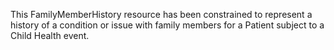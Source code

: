 This FamilyMemberHistory resource has been constrained to represent a history of a condition or issue with family members for a Patient subject to a Child Health event.